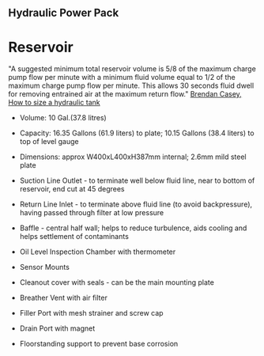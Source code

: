 ## Hydraulic Power Pack

# Reservoir

"A suggested minimum total reservoir volume is 5/8 of the maximum charge pump flow per minute with a minimum fluid volume equal to 1/2 of the maximum charge pump flow per minute. This allows 30 seconds fluid dwell for removing entrained air at the maximum return flow." [Brendan Casey, How to size a hydraulic tank](https://www.hydraulicsupermarket.com/blog/all/how-to-size-a-hydraulic-tank/)


- Volume: 10 Gal.(37.8 litres)

- Capacity: 16.35 Gallons (61.9 liters) to plate; 10.15 Gallons (38.4 liters) to top of level gauge

- Dimensions: approx W400xL400xH387mm internal; 2.6mm mild steel plate

- Suction Line Outlet - to terminate well below fluid line, near to bottom of reservoir, end cut at 45 degrees

- Return Line Inlet - to terminate above fluid line (to avoid backpressure), having passed through filter at low pressure

- Baffle - central half wall; helps to reduce turbulence, aids cooling and helps settlement of contaminants

- Oil Level Inspection Chamber with thermometer

- Sensor Mounts

- Cleanout cover with seals - can be the main mounting plate

- Breather Vent with air filter

- Filler Port with mesh strainer and screw cap

- Drain Port with magnet

- Floorstanding support to prevent base corrosion

